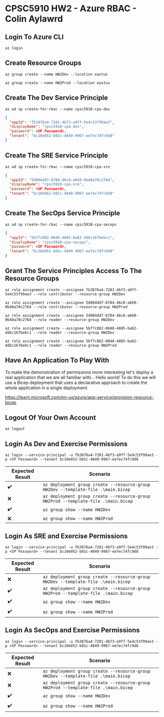 # CPSC5910 HW2 - Azure RBAC - Colin Aylawrd

## Login To Azure CLI

```az login```

## Create Resource Groups

```az group create --name HW2Dev --location eastus```

```az group create --name HW2Prod --location eastus```

## Create The Dev Service Principle

```az ad sp create-for-rbac --name cpsc5910-cpa-dev```

```json
{
  "appId": "fb3876a4-7201-4bf3-a9ff-5e4c53f99ae3",
  "displayName": "cpsc5910-cpa-dev",
  "password": <SP Password>,
  "tenant": "bc10e052-b01c-4849-9967-ee7ec74fc9d8"
}
```

## Create The SRE Service Principle

```az ad sp create-for-rbac --name cpsc5910-cpa-sre```

```json
{
  "appId": "5d004dd7-6784-46c8-a669-0b48a70c2764",
  "displayName": "cpsc5910-cpa-sre",
  "password": <SP Password>,
  "tenant": "bc10e052-b01c-4849-9967-ee7ec74fc9d8"
}
```

## Create The SecOps Service Principle

```az ad sp create-for-rbac --name cpsc5910-cpa-secops```

```json
{
  "appId": "5bf7c882-0048-4885-ba62-ddbc167bebc1",
  "displayName": "cpsc5910-cpa-secops",
  "password": <SP Password>,
  "tenant": "bc10e052-b01c-4849-9967-ee7ec74fc9d8"
}
```

## Grant The Service Principles Access To The Resource Groups

```az role assignment create --assignee fb3876a4-7201-4bf3-a9ff-5e4c53f99ae3 --role contributor --resource-group HW2Dev```

```az role assignment create --assignee 5d004dd7-6784-46c8-a669-0b48a70c2764 --role contributor --resource-group HW2Prod```

```az role assignment create --assignee 5d004dd7-6784-46c8-a669-0b48a70c2764 --role reader --resource-group HW2Dev```

```az role assignment create --assignee 5bf7c882-0048-4885-ba62-ddbc167bebc1 --role reader --resource-group HW2Dev```

```az role assignment create --assignee 5bf7c882-0048-4885-ba62-ddbc167bebc1 --role reader --resource-group HW2Prod```

## Have An Application To Play With

To make the demonstration of permissions more interesting let's deploy a real application that we are all familiar with... Hello world! To do this we will use a Bicep deployment that uses a declarative approach to create the whole application in a single deployment.

<https://learn.microsoft.com/en-us/azure/app-service/provision-resource-bicep>

## Logout Of Your Own Account

```az logout```

## Login As Dev and Exercise Permissions

```az login --service-principal -u fb3876a4-7201-4bf3-a9ff-5e4c53f99ae3 -p <SP Password> --tenant bc10e052-b01c-4849-9967-ee7ec74fc9d8```

| Expected Result    | Scenario |
|--------------------|----------|
| :heavy_check_mark: | ```az deployment group create --resource-group HW2Dev --template-file .\main.bicep```|
| :x:                | ```az deployment group create --resource-group HW2Prod --template-file .\main.bicep```|
| :heavy_check_mark: | ```az group show --name HW2Dev```|
| :x:                | ```az group show --name HW2Prod```|

## Login As SRE and Exercise Permissions

```az login --service-principal -u fb3876a4-7201-4bf3-a9ff-5e4c53f99ae3 -p <SP Password> --tenant bc10e052-b01c-4849-9967-ee7ec74fc9d8```

| Expected Result    | Scenario |
|--------------------|----------|
| :x:                | ```az deployment group create --resource-group HW2Dev --template-file .\main.bicep```|
| :heavy_check_mark: | ```az deployment group create --resource-group HW2Prod --template-file .\main.bicep```|
| :heavy_check_mark: | ```az group show --name HW2Dev```|
| :heavy_check_mark: | ```az group show --name HW2Prod```|

## Login As SecOps and Exercise Permissions

```az login --service-principal -u fb3876a4-7201-4bf3-a9ff-5e4c53f99ae3 -p <SP Password> --tenant bc10e052-b01c-4849-9967-ee7ec74fc9d8```

| Expected Result    | Scenario |
|--------------------|----------|
| :x:                | ```az deployment group create --resource-group HW2Dev --template-file .\main.bicep```|
| :x:                | ```az deployment group create --resource-group HW2Prod --template-file .\main.bicep```|
| :heavy_check_mark: | ```az group show --name HW2Dev```|
| :heavy_check_mark: | ```az group show --name HW2Prod```|
